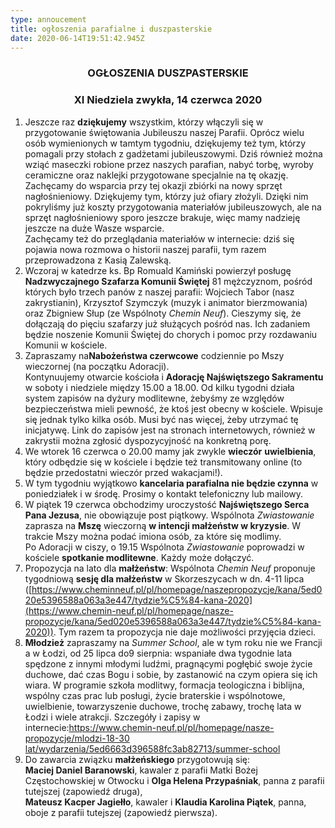 ```yaml
---
type: annoucement
title: ogłoszenia parafialne i duszpasterskie
date: 2020-06-14T19:51:42.945Z
---
```

<!--StartFragment-->

<h3 style="text-align:center;">OGŁOSZENIA DUSZPASTERSKIE</h3>

<h3 style="text-align:center;">XI Niedziela zwykła, 14 czerwca 2020</h3>

1. Jeszcze raz **dziękujemy** wszystkim, którzy włączyli się w przygotowanie świętowania Jubileuszu naszej Parafii. Oprócz wielu osób wymienionych w tamtym tygodniu, dziękujemy też tym, którzy pomagali przy stołach z gadżetami jubileuszowymi. Dziś również można wziąć maseczki robione przez naszych parafian, nabyć torbę, wyroby ceramiczne oraz naklejki przygotowane specjalnie na tę okazję. Zachęcamy do wsparcia przy tej okazji zbiórki na nowy sprzęt nagłośnieniowy. Dziękujemy tym, którzy już ofiary złożyli. Dzięki nim pokryliśmy już koszty przygotowania materiałów jubileuszowych, ale na sprzęt nagłośnieniowy sporo jeszcze brakuje, więc mamy nadzieję jeszcze na duże Wasze wsparcie.\
   Zachęcamy też do przeglądania materiałów w internecie: dziś się pojawia nowa rozmowa o historii naszej parafii, tym razem przeprowadzona z Kasią Zalewską.
2. Wczoraj w katedrze ks. Bp Romuald Kamiński powierzył posługę **Nadzwyczajnego Szafarza Komunii Świętej** 81 mężczyznom, pośród których było trzech panów z naszej parafii: Wojciech Tabor (nasz zakrystianin), Krzysztof Szymczyk (muzyk i animator bierzmowania) oraz Zbigniew Słup (ze Wspólnoty *Chemin Neuf*). Cieszymy się, że dołączają do pięciu szafarzy już służących pośród nas. Ich zadaniem będzie noszenie Komunii Świętej do chorych i pomoc przy rozdawaniu Komunii w kościele.
3. Zapraszamy na**Nabożeństwa czerwcowe** codziennie po Mszy wieczornej (na początku Adoracji).\
   Kontynuujemy otwarcie kościoła i **Adorację Najświętszego Sakramentu** w soboty i niedziele między 15.00 a 18.00. Od kilku tygodni działa system zapisów na dyżury modlitewne, żebyśmy ze względów bezpieczeństwa mieli pewność, że ktoś jest obecny w kościele. Wpisuje się jednak tylko kilka osób. Musi być nas więcej, żeby utrzymać tę inicjatywę. Link do zapisów jest na stronach internetowych, również w zakrystii można zgłosić dyspozycyjność na konkretną porę.
4. We wtorek 16 czerwca o 20.00 mamy jak zwykle **wieczór** **uwielbienia**, który odbędzie się w kościele i będzie też transmitowany online (to będzie przedostatni wieczór przed wakacjami!).
5. W tym tygodniu wyjątkowo **kancelaria parafialna nie będzie czynna** w poniedziałek i w środę. Prosimy o kontakt telefoniczny lub mailowy.
6. W piątek 19 czerwca obchodzimy uroczystość **Najświętszego Serca Pana Jezusa**, nie obowiązuje post piątkowy. Wspólnota *Zwiastowanie* zaprasza na **Mszę** wieczorną **w intencji małżeństw w kryzysie**. W trakcie Mszy można podać imiona osób, za które się modlimy.\
   Po Adoracji w ciszy, o 19.15 Wspólnota *Zwiastowanie* poprowadzi w kościele **spotkanie modlitewne**. Każdy może dołączyć.
7. Propozycja na lato dla **małżeństw**: Wspólnota *Chemin Neuf* proponuje tygodniową **sesję dla małżeństw** w Skorzeszycach w dn. 4-11 lipca ([https://www.cheminneuf.pl/pl/homepage/naszepropozycje/kana/5ed020e5396588a063a3e447/tydzie%C5%84-kana-2020](https://www.chemin-neuf.pl/pl/homepage/nasze-propozycje/kana/5ed020e5396588a063a3e447/tydzie%C5%84-kana-2020)). Tym razem ta propozycja nie daje możliwości przyjęcia dzieci.
8. **Młodzież** zapraszamy na *Summer School*, ale w tym roku nie we Francji a w Łodzi, od 25 lipca do9 sierpnia: wspaniałe dwa tygodnie lata spędzone z innymi młodymi ludźmi, pragnącymi pogłębić swoje życie duchowe, dać czas Bogu i sobie, by zastanowić na czym opiera się ich wiara. W programie szkoła modlitwy, formacja teologiczna i biblijna, wspólny czas prac lub posługi, życie braterskie i wspólnotowe, uwielbienie, towarzyszenie duchowe, trochę zabawy, trochę lata w Łodzi i wiele atrakcji. Szczegóły i zapisy w internecie:[https://www.chemin-neuf.pl/pl/homepage/nasze-propozycje/mlodzi-18-30 lat/wydarzenia/5ed6663d396588fc3ab82713/summer-school](https://www.chemin-neuf.pl/pl/homepage/nasze-propozycje/mlodzi-18-30-lat/wydarzenia/5ed6663d396588fc3ab82713/summer-school)
9. Do zawarcia związku **małżeńskiego** przygotowują się: \
   **Maciej Daniel Baranowski**, kawaler z parafii Matki Bożej Częstochowskiej w Otwocku i **Olga Helena Przypaśniak**, panna z parafii tutejszej (zapowiedź druga),\
   **Mateusz Kacper Jagiełło**, kawaler i **Klaudia Karolina Piątek**, panna, oboje z parafii tutejszej (zapowiedź pierwsza).

<!--EndFragment-->